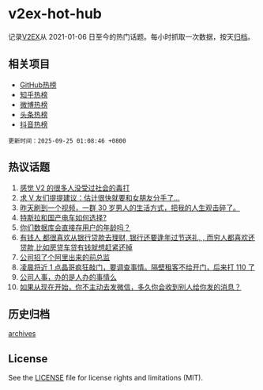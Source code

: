 # v2ex-hot-hub

 记录[V2EX](https://www.v2ex.com/)从 2021-01-06 日至今的热门话题。每小时抓取一次数据，按天[归档](archives)。
 
 ## 相关项目

- [GitHub热榜](https://github.com/snaildev/github-hot-hub)
- [知乎热榜](https://github.com/snaildev/zhihu-hot-hub)
- [微博热榜](https://github.com/snaildev/weibo-hot-hub)
- [头条热榜](https://github.com/snaildev/toutiao-hot-hub)
- [抖音热榜](https://github.com/snaildev/douyin-hot-hub)


 `更新时间：2025-09-25 01:08:46 +0800`

## 热议话题

1. [感觉 V2 的很多人没受过社会的毒打](https://www.v2ex.com/t/1161409)
1. [求 V 友们提提建议：估计很快就要和女朋友分手了...](https://www.v2ex.com/t/1161535)
1. [昨天刷到一个视频，一群 30 岁男人的生活方式，把我的人生观击碎了。](https://www.v2ex.com/t/1161407)
1. [特斯拉和国产电车如何选择?](https://www.v2ex.com/t/1161459)
1. [你们数据库会直接存用户的年龄吗？](https://www.v2ex.com/t/1161470)
1. [有钱人 都很喜欢从银行贷款去理财, 银行还要逢年过节送礼, , 而穷人都喜欢还贷款,比如房贷车贷有钱就想赶紧还掉](https://www.v2ex.com/t/1161567)
1. [公司招了个阿里出来的前总监](https://www.v2ex.com/t/1161464)
1. [凌晨将近 1 点晶哥疯狂敲门，要调查事情。隔壁租客不给开门，后来打 110 了](https://www.v2ex.com/t/1161426)
1. [公司人事，办的是人办的事情么](https://www.v2ex.com/t/1161537)
1. [如果从现在开始，你不主动去发微信，多久你会收到别人给你发的消息？](https://www.v2ex.com/t/1161423)

## 历史归档

[archives](archives)

## License

See the [LICENSE](LICENSE) file for license rights and limitations (MIT).
